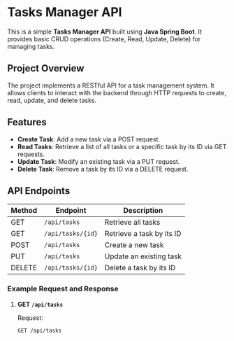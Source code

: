 # Tasks Manager API

This is a simple **Tasks Manager API** built using **Java Spring Boot**. It provides basic CRUD operations (Create, Read, Update, Delete) for managing tasks.

## Project Overview

The project implements a RESTful API for a task management system. It allows clients to interact with the backend through HTTP requests to create, read, update, and delete tasks.

## Features

- **Create Task**: Add a new task via a POST request.
- **Read Tasks**: Retrieve a list of all tasks or a specific task by its ID via GET requests.
- **Update Task**: Modify an existing task via a PUT request.
- **Delete Task**: Remove a task by its ID via a DELETE request.

## API Endpoints

| Method | Endpoint          | Description                  |
|--------|-------------------|------------------------------|
| GET    | `/api/tasks`       | Retrieve all tasks           |
| GET    | `/api/tasks/{id}`  | Retrieve a task by its ID    |
| POST   | `/api/tasks`       | Create a new task            |
| PUT    | `/api/tasks`       | Update an existing task      |
| DELETE | `/api/tasks/{id}`  | Delete a task by its ID      |

### Example Request and Response

1. **GET `/api/tasks`**

   Request:
   ```http
   GET /api/tasks
